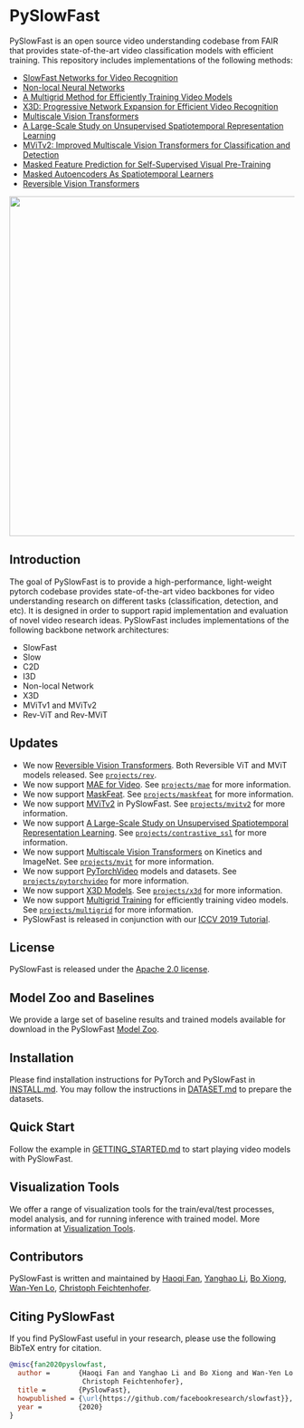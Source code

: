# PySlowFast

PySlowFast is an open source video understanding codebase from FAIR that provides state-of-the-art video classification models with efficient training. This repository includes implementations of the following methods:

- [SlowFast Networks for Video Recognition](https://arxiv.org/abs/1812.03982)
- [Non-local Neural Networks](https://arxiv.org/abs/1711.07971)
- [A Multigrid Method for Efficiently Training Video Models](https://arxiv.org/abs/1912.00998)
- [X3D: Progressive Network Expansion for Efficient Video Recognition](https://arxiv.org/abs/2004.04730)
- [Multiscale Vision Transformers](https://arxiv.org/abs/2104.11227)
- [A Large-Scale Study on Unsupervised Spatiotemporal Representation Learning](https://arxiv.org/abs/2104.14558)
- [MViTv2: Improved Multiscale Vision Transformers for Classification and Detection](https://arxiv.org/abs/2112.01526)
- [Masked Feature Prediction for Self-Supervised Visual Pre-Training](https://arxiv.org/abs/2112.09133)
- [Masked Autoencoders As Spatiotemporal Learners](https://arxiv.org/abs/2205.09113)
- [Reversible Vision Transformers](https://openaccess.thecvf.com/content/CVPR2022/papers/Mangalam_Reversible_Vision_Transformers_CVPR_2022_paper.pdf)

<div align="center">
  <img src="demo/ava_demo.gif" width="600px"/>
</div>

## Introduction

The goal of PySlowFast is to provide a high-performance, light-weight pytorch codebase provides state-of-the-art video backbones for video understanding research on different tasks (classification, detection, and etc). It is designed in order to support rapid implementation and evaluation of novel video research ideas. PySlowFast includes implementations of the following backbone network architectures:

- SlowFast
- Slow
- C2D
- I3D
- Non-local Network
- X3D
- MViTv1 and MViTv2
- Rev-ViT and Rev-MViT

## Updates
 - We now [Reversible Vision Transformers](https://openaccess.thecvf.com/content/CVPR2022/papers/Mangalam_Reversible_Vision_Transformers_CVPR_2022_paper.pdf). Both Reversible ViT and MViT models released. See [`projects/rev`](./projects/rev/README.md).
 - We now support [MAE for Video](https://arxiv.org/abs/2104.11227.pdf). See [`projects/mae`](./projects/mae/README.md) for more information.
 - We now support [MaskFeat](https://arxiv.org/abs/2112.09133). See [`projects/maskfeat`](./projects/maskfeat/README.md) for more information.
 - We now support [MViTv2](https://arxiv.org/abs/2104.11227.pdf) in PySlowFast. See [`projects/mvitv2`](./projects/mvitv2/README.md) for more information.
 - We now support [A Large-Scale Study on Unsupervised Spatiotemporal Representation Learning](https://arxiv.org/abs/2104.14558). See [`projects/contrastive_ssl`](./projects/contrastive_ssl/README.md) for more information.
 - We now support [Multiscale Vision Transformers](https://arxiv.org/abs/2104.11227.pdf) on Kinetics and ImageNet. See [`projects/mvit`](./projects/mvit/README.md) for more information.
 - We now support [PyTorchVideo](https://github.com/facebookresearch/pytorchvideo) models and datasets. See [`projects/pytorchvideo`](./projects/pytorchvideo/README.md) for more information.
 - We now support [X3D Models](https://arxiv.org/abs/2004.04730). See [`projects/x3d`](./projects/x3d/README.md) for more information.
 - We now support [Multigrid Training](https://arxiv.org/abs/1912.00998) for efficiently training video models. See [`projects/multigrid`](./projects/multigrid/README.md) for more information.
 - PySlowFast is released in conjunction with our [ICCV 2019 Tutorial](https://alexander-kirillov.github.io/tutorials/visual-recognition-iccv19/).

## License

PySlowFast is released under the [Apache 2.0 license](LICENSE).

## Model Zoo and Baselines

We provide a large set of baseline results and trained models available for download in the PySlowFast [Model Zoo](MODEL_ZOO.md).

## Installation

Please find installation instructions for PyTorch and PySlowFast in [INSTALL.md](INSTALL.md). You may follow the instructions in [DATASET.md](slowfast/datasets/DATASET.md) to prepare the datasets.

## Quick Start

Follow the example in [GETTING_STARTED.md](GETTING_STARTED.md) to start playing video models with PySlowFast.

## Visualization Tools

We offer a range of visualization tools for the train/eval/test processes, model analysis, and for running inference with trained model.
More information at [Visualization Tools](VISUALIZATION_TOOLS.md).

## Contributors
PySlowFast is written and maintained by [Haoqi Fan](https://haoqifan.github.io/), [Yanghao Li](https://lyttonhao.github.io/), [Bo Xiong](https://www.cs.utexas.edu/~bxiong/), [Wan-Yen Lo](https://www.linkedin.com/in/wanyenlo/), [Christoph Feichtenhofer](https://feichtenhofer.github.io/).

## Citing PySlowFast
If you find PySlowFast useful in your research, please use the following BibTeX entry for citation.
```BibTeX
@misc{fan2020pyslowfast,
  author =       {Haoqi Fan and Yanghao Li and Bo Xiong and Wan-Yen Lo and
                  Christoph Feichtenhofer},
  title =        {PySlowFast},
  howpublished = {\url{https://github.com/facebookresearch/slowfast}},
  year =         {2020}
}
```

